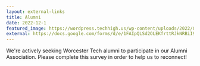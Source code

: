 ```yaml
---
layout: external-links
title: Alumni
date: 2022-12-1
featured_image: https://wordpress.techhigh.us/wp-content/uploads/2022/03/alumni.jpg
external: https://docs.google.com/forms/d/e/1FAIpQLSd2OLEKfrttRJkNRBiI9ZeDOPBLjbKiqHtgL-RPctcUzpl9Bg/viewform
---
```


We're actively seeking Worcester Tech alumni to participate in our Alumni Association. Please complete this survey in order to help us to reconnect!